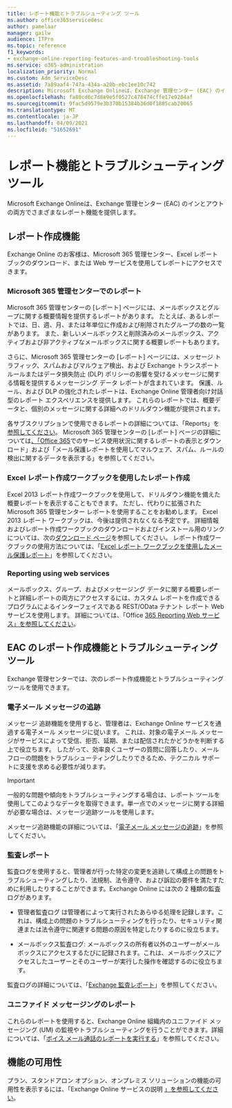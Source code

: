 ```yaml
---
title: レポート機能とトラブルシューティング ツール
ms.author: office365servicedesc
author: pamelaar
manager: gailw
audience: ITPro
ms.topic: reference
f1_keywords:
- exchange-online-reporting-features-and-troubleshooting-tools
ms.service: o365-administration
localization_priority: Normal
ms.custom: Adm_ServiceDesc
ms.assetid: 7a89aaf4-747a-434a-a20b-ebc1ee10c742
description: Microsoft Exchange Onlineは、Exchange 管理センター (EAC) のインとアウトの両方でさまざまなレポート機能を提供します。
ms.openlocfilehash: fa80cd6c7d8e9e5f0527c478474cffe17e9204af
ms.sourcegitcommit: 9fac5d9579e3b370b15384b36d0f1805cab20065
ms.translationtype: MT
ms.contentlocale: ja-JP
ms.lasthandoff: 04/09/2021
ms.locfileid: "51652691"
---
```

# <a name="reporting-features-and-troubleshooting-tools"></a>レポート機能とトラブルシューティング ツール

Microsoft Exchange Onlineは、Exchange 管理センター (EAC) のインとアウトの両方でさまざまなレポート機能を提供します。
  
## <a name="reporting-features"></a>レポート作成機能

Exchange Online のお客様は、Microsoft 365 管理センター、Excel レポート ブックのダウンロード、または Web サービスを使用してレポートにアクセスできます。
  
### <a name="reporting-in-the-microsoft-365-admin-center"></a>Microsoft 365 管理センターでのレポート

Microsoft 365 管理センターの [レポート] ページには、メールボックスとグループに関する概要情報を提供するレポートがあります。 たとえば、あるレポートでは、日、週、月、または年単位に作成および削除されたグループの数の一覧があります。 また、新しいメールボックスと削除済みのメールボックス、アクティブおよび非アクティブなメールボックスに関する概要レポートもあります。 
  
さらに、Microsoft 365 管理センターの [レポート] ページには、メッセージ トラフィック、スパムおよびマルウェア検出、および Exchange トランスポート ルールまたはデータ損失防止 (DLP) ポリシーの影響を受けるメッセージに関する情報を提供するメッセージング データ レポートが含まれています。 保護、ルール、および DLP の強化されたレポートは、Exchange Online 管理者向け対話型のレポート エクスペリエンスを提供します。 これらのレポートでは、概要データと、個別のメッセージに関する詳細へのドリルダウン機能が提供されます。
  
各サブスクリプションで使用できるレポートの詳細については、「Reports」を [参照してください](../office-365-platform-service-description/reports.md)。 Microsoft 365 管理センターの [レポート] ページの詳細については[、「Office 365](/microsoft-365/admin/activity-reports/activity-reports)でのサービス使用状況に関するレポートの表示[](/exchange/monitoring/use-mail-protection-reports)とダウンロード」および「メール保護レポートを使用してマルウェア、スパム、ルールの検出に関するデータを表示する」を参照してください。
  
### <a name="reporting-using-the-excel-reporting-workbook"></a>Excel レポート作成ワークブックを使用したレポート作成

Excel 2013 レポート作成ワークブックを使用して、ドリルダウン機能を備えた概要レポートを表示することもできます。 ただし、代わりに拡張された Microsoft 365 管理センター レポートを使用することをお勧めします。 Excel 2013 レポート ワークブックは、今後は提供されなくなる予定です。 詳細情報およびレポート作成ワークブックのダウンロードおよびインストール用のリンクについては、次の[ダウンロード ページ](https://go.microsoft.com/fwlink/p/?LinkId=271776)を参照してください。 レポート作成ワークブックの使用方法については、「[Excel レポート ワークブックを使用したメール保護レポート](/previous-versions/exchange-server/exchange-150/jj945734(v=exchg.150))」を参照してください。 
  
### <a name="reporting-using-web-services"></a>Reporting using web services

メールボックス、グループ、およびメッセージング データに関する概要レポートと詳細レポートの両方にアクセスするには、カスタム レポートを作成できるプログラムによるインターフェイスである REST/OData テナント レポート Web サービスを使用します。 詳細については、「Office [365 Reporting Web サービス」を参照してください](/previous-versions/office/developer/o365-enterprise-developers/jj984325(v=office.15))。
  
## <a name="reporting-features-and-troubleshooting-tools-in-the-eac"></a>EAC のレポート作成機能とトラブルシューティング ツール

Exchange 管理センターでは、次のレポート作成機能とトラブルシューティング ツールを使用できます。
  
### <a name="trace-an-email-message"></a>電子メール メッセージの追跡

メッセージ 追跡機能を使用すると、管理者は、Exchange Online サービスを通過する電子メール メッセージに従います。 これは、対象の電子メール メッセージがサービスによって受信、拒否、延期、または配信されたかどうかを判断する上で役立ちます。 したがって、効率良くユーザーの質問に回答したり、メール フローの問題をトラブルシューティングしたりできるため、テクニカル サポートに支援を求める必要性が減ります。
  
> [!IMPORTANT]
> 一般的な問題や傾向をトラブルシューティングする場合は、レポート ツールを使用してこのようなデータを取得できます。単一点でのメッセージに関する詳細が必要な場合は、メッセージ追跡ツールを使用します。 
  
メッセージ追跡機能の詳細については、「[電子メール メッセージの追跡](/exchange/monitoring/trace-an-email-message/trace-an-email-message)」を参照してください。
  
### <a name="auditing-reports"></a>監査レポート

監査ログを使用すると、管理者が行った特定の変更を追跡して構成上の問題をトラブルシューティングしたり、法規制、法令遵守、および訴訟の要件を満たすために利用したりすることができます。Exchange Online には次の 2 種類の監査ログがあります。
  
- 管理者監査ログ は管理者によって実行されたあらゆる処理を記録します。これは、構成上の問題のトラブルシューティングを行ったり、セキュリティ関連または法令遵守に関連する問題の原因を特定したりするのに役立ちます。 
    
- メールボックス監査ログ: メールボックスの所有者以外のユーザーがメールボックスにアクセスするたびに記録されます。これは、メールボックスにアクセスしたユーザーとそのユーザーが実行した操作を確認するのに役立ちます。 
    
監査ログの詳細については、「[Exchange 監査レポート](/exchange/security-and-compliance/exchange-auditing-reports/exchange-auditing-reports)」を参照してください。
  
### <a name="unified-messaging-reports"></a>ユニファイド メッセージングのレポート

これらのレポートを使用すると、Exchange Online 組織内のユニファイド メッセージング (UM) の監視やトラブルシューティングを行うことができます。詳細については、「[ボイス メール通話のレポートを実行する](/exchange/voice-mail-unified-messaging/run-voice-mail-call-reports/run-voice-mail-call-reports)」を参照してください。
  
## <a name="feature-availability"></a>機能の可用性

プラン、スタンドアロン オプション、オンプレミス ソリューションの機能の可用性を表示するには、「Exchange Online サービスの説明 [」を参照してください](exchange-online-service-description.md)。

